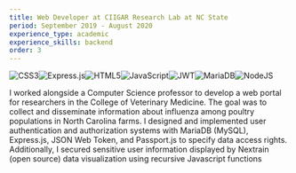 ```yaml
---
title: Web Developer at CIIGAR Research Lab at NC State
period: September 2019 - August 2020
experience_type: academic
experience_skills: backend
order: 3
---
```


![CSS3](https://img.shields.io/badge/css3-%231572B6.svg?style=for-the-badge&logo=css3&logoColor=white)![Express.js](https://img.shields.io/badge/express.js-%23404d59.svg?style=for-the-badge&logo=express&logoColor=%2361DAFB)![HTML5](https://img.shields.io/badge/html5-%23E34F26.svg?style=for-the-badge&logo=html5&logoColor=white)![JavaScript](https://img.shields.io/badge/javascript-%23323330.svg?style=for-the-badge&logo=javascript&logoColor=%23F7DF1E)![JWT](https://img.shields.io/badge/JWT-black?style=for-the-badge&logo=JSON%20web%20tokens)![MariaDB](https://img.shields.io/badge/MariaDB-003545?style=for-the-badge&logo=mariadb&logoColor=white)![NodeJS](https://img.shields.io/badge/node.js-6DA55F?style=for-the-badge&logo=node.js&logoColor=white)

I worked alongside a Computer Science professor to develop a web portal for researchers in the College of Veterinary Medicine. The goal was to collect and disseminate information about influenza among poultry populations in North Carolina farms. I designed and implemented user authentication and authorization systems with MariaDB (MySQL), Express.js, JSON Web Token, and Passport.js to specify data access rights. Additionally, I secured sensitive user information displayed by Nextrain (open source) data visualization using recursive Javascript functions
